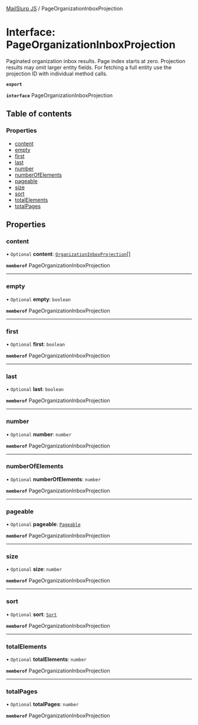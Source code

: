 [MailSlurp JS](../README.md) / PageOrganizationInboxProjection

# Interface: PageOrganizationInboxProjection

Paginated organization inbox results. Page index starts at zero. Projection results may omit larger entity fields. For fetching a full entity use the projection ID with individual method calls.

**`export`**

**`interface`** PageOrganizationInboxProjection

## Table of contents

### Properties

- [content](PageOrganizationInboxProjection.md#content)
- [empty](PageOrganizationInboxProjection.md#empty)
- [first](PageOrganizationInboxProjection.md#first)
- [last](PageOrganizationInboxProjection.md#last)
- [number](PageOrganizationInboxProjection.md#number)
- [numberOfElements](PageOrganizationInboxProjection.md#numberofelements)
- [pageable](PageOrganizationInboxProjection.md#pageable)
- [size](PageOrganizationInboxProjection.md#size)
- [sort](PageOrganizationInboxProjection.md#sort)
- [totalElements](PageOrganizationInboxProjection.md#totalelements)
- [totalPages](PageOrganizationInboxProjection.md#totalpages)

## Properties

### content

• `Optional` **content**: [`OrganizationInboxProjection`](OrganizationInboxProjection.md)[]

**`memberof`** PageOrganizationInboxProjection

___

### empty

• `Optional` **empty**: `boolean`

**`memberof`** PageOrganizationInboxProjection

___

### first

• `Optional` **first**: `boolean`

**`memberof`** PageOrganizationInboxProjection

___

### last

• `Optional` **last**: `boolean`

**`memberof`** PageOrganizationInboxProjection

___

### number

• `Optional` **number**: `number`

**`memberof`** PageOrganizationInboxProjection

___

### numberOfElements

• `Optional` **numberOfElements**: `number`

**`memberof`** PageOrganizationInboxProjection

___

### pageable

• `Optional` **pageable**: [`Pageable`](Pageable.md)

**`memberof`** PageOrganizationInboxProjection

___

### size

• `Optional` **size**: `number`

**`memberof`** PageOrganizationInboxProjection

___

### sort

• `Optional` **sort**: [`Sort`](Sort.md)

**`memberof`** PageOrganizationInboxProjection

___

### totalElements

• `Optional` **totalElements**: `number`

**`memberof`** PageOrganizationInboxProjection

___

### totalPages

• `Optional` **totalPages**: `number`

**`memberof`** PageOrganizationInboxProjection
